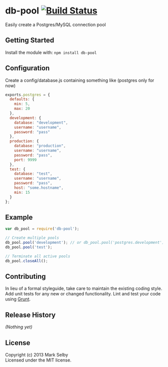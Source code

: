 # db-pool [![Build Status](https://secure.travis-ci.org/mark/node-db-pool.png?branch=master)](http://travis-ci.org/mark/node-db-pool)

Easily create a Postgres/MySQL connection pool

## Getting Started
Install the module with: `npm install db-pool`

## Configuration
Create a config/database.js containing something like (postgres only for now)
```javascript
exports.postgres = {
  defaults: {
    min: 5,
    max: 20
  },
  development: {
    database: "development",
    username: "username",
    password: "pass"
  },
  production: {
    database: "production",
    username: "username",
    password: "pass",
    port: 9999
  },
  test: {
    database: "test",
    username: "username",
    password: "pass",
    host: "some.hostname",
    min: 15
  }
};
```

## Example
```javascript
var db_pool = require('db-pool');

// Create multiple pools
db_pool.pool('development'); // or db_pool.pool('postgres.development');
db_pool.pool('test');

// Terminate all active pools
db_pool.closeAll();
```

## Contributing
In lieu of a formal styleguide, take care to maintain the existing coding style. Add unit tests for any new or changed functionality. Lint and test your code using [Grunt](http://gruntjs.com/).

## Release History
_(Nothing yet)_

## License
Copyright (c) 2013 Mark Selby  
Licensed under the MIT license.
